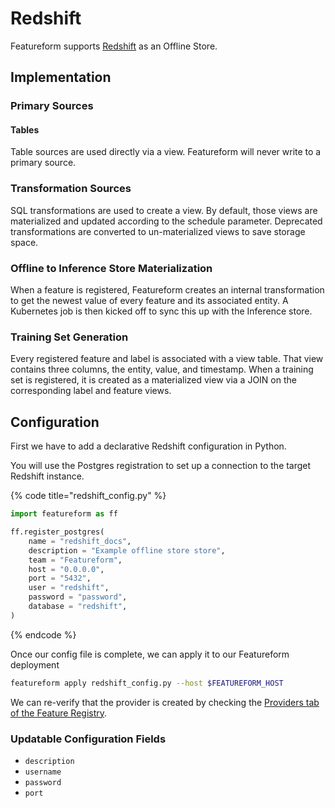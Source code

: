 # Redshift

Featureform supports [Redshift](https://aws.amazon.com/redshift/) as an Offline Store.

## Implementation <a href="#implementation" id="implementation"></a>

### Primary Sources

#### Tables

Table sources are used directly via a view. Featureform will never write to a primary source.

### Transformation Sources

SQL transformations are used to create a view. By default, those views are materialized and updated according to the schedule parameter. Deprecated transformations are converted to un-materialized views to save storage space.

### Offline to Inference Store Materialization

When a feature is registered, Featureform creates an internal transformation to get the newest value of every feature and its associated entity. A Kubernetes job is then kicked off to sync this up with the Inference store.

### Training Set Generation

Every registered feature and label is associated with a view table. That view contains three columns, the entity, value, and timestamp. When a training set is registered, it is created as a materialized view via a JOIN on the corresponding label and feature views.

## Configuration <a href="#configuration" id="configuration"></a>

First we have to add a declarative Redshift configuration in Python.

You will use the Postgres registration to set up a connection to the target Redshift instance.

{% code title="redshift_config.py" %}

```python
import featureform as ff

ff.register_postgres(
    name = "redshift_docs",
    description = "Example offline store store",
    team = "Featureform",
    host = "0.0.0.0",
    port = "5432",
    user = "redshift",
    password = "password",
    database = "redshift",
)
```

{% endcode %}

Once our config file is complete, we can apply it to our Featureform deployment

```bash
featureform apply redshift_config.py --host $FEATUREFORM_HOST
```

We can re-verify that the provider is created by checking the [Providers tab of the Feature Registry](../getting-started/exploring-the-feature-registry.md).

### Updatable Configuration Fields

* `description`
* `username`
* `password`
* `port`
